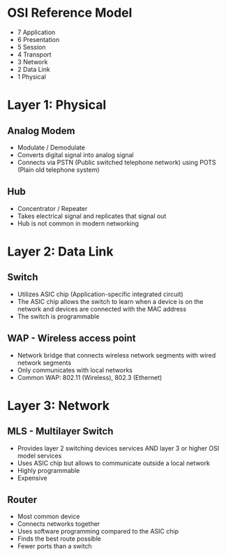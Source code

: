 # OSI Reference Model

- 7 Application
- 6 Presentation
- 5 Session
- 4 Transport
- 3 Network
- 2 Data Link
- 1 Physical

# Layer 1: Physical

## Analog Modem

- Modulate / Demodulate
- Converts digital signal into analog signal
- Connects via PSTN (Public switched telephone network) using POTS (Plain old telephone system)

## Hub 
- Concentrator / Repeater
- Takes electrical signal and replicates that signal out
- Hub is not common in modern networking

# Layer 2: Data Link

## Switch
- Utilizes ASIC chip (Application-specific integrated circuit)
- The ASIC chip allows the switch to learn when a device is on the network and devices are connected with the MAC address
- The switch is programmable

## WAP - Wireless access point

- Network bridge that connects wireless network segments with wired network segments 
- Only communicates with local networks 
- Common WAP: 802.11 (Wireless), 802.3 (Ethernet)

# Layer 3: Network

## MLS - Multilayer Switch

- Provides layer 2 switching devices services AND layer 3 or higher OSI model services
- Uses ASIC chip but allows to communicate outside a local network
- Highly programmable
- Expensive

## Router

- Most common device
- Connects networks together
- Uses software programming compared to the ASIC chip
- Finds the best route possible
- Fewer ports than a switch
